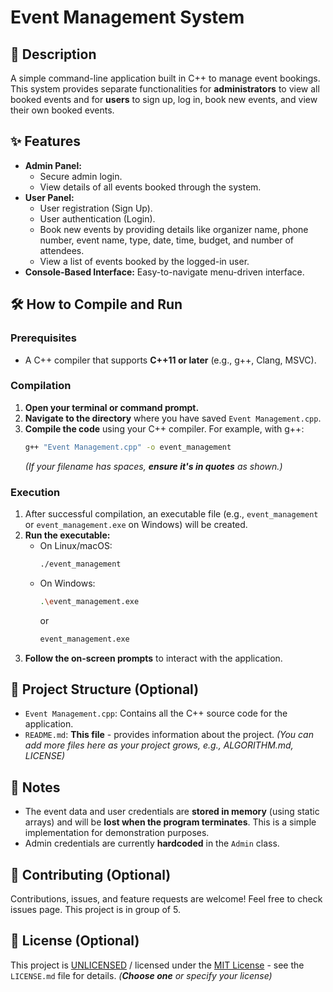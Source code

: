 # Event Management System

## 🚀 Description

A simple command-line application built in C++ to manage event bookings. This system provides separate functionalities for **administrators** to view all booked events and for **users** to sign up, log in, book new events, and view their own booked events.

## ✨ Features

* **Admin Panel:**
    * Secure admin login.
    * View details of all events booked through the system.
* **User Panel:**
    * User registration (Sign Up).
    * User authentication (Login).
    * Book new events by providing details like organizer name, phone number, event name, type, date, time, budget, and number of attendees.
    * View a list of events booked by the logged-in user.
* **Console-Based Interface:** Easy-to-navigate menu-driven interface.

## 🛠️ How to Compile and Run

### Prerequisites

* A C++ compiler that supports **C++11 or later** (e.g., g++, Clang, MSVC).

### Compilation

1.  **Open your terminal or command prompt.**
2.  **Navigate to the directory** where you have saved `Event Management.cpp`.
3.  **Compile the code** using your C++ compiler. For example, with g++:
    ```bash
    g++ "Event Management.cpp" -o event_management
    ```
    *(If your filename has spaces, **ensure it's in quotes** as shown.)*

### Execution

1.  After successful compilation, an executable file (e.g., `event_management` or `event_management.exe` on Windows) will be created.
2.  **Run the executable:**
    * On Linux/macOS:
        ```bash
        ./event_management
        ```
    * On Windows:
        ```bash
        .\event_management.exe
        ```
        or
        ```bash
        event_management.exe
        ```
3.  **Follow the on-screen prompts** to interact with the application.

## 📂 Project Structure (Optional)

* `Event Management.cpp`: Contains all the C++ source code for the application.
* `README.md`: **This file** - provides information about the project.
    *(You can add more files here as your project grows, e.g., ALGORITHM.md, LICENSE)*

## 📝 Notes

* The event data and user credentials are **stored in memory** (using static arrays) and will be **lost when the program terminates**. This is a simple implementation for demonstration purposes.
* Admin credentials are currently **hardcoded** in the `Admin` class.

## 🤝 Contributing (Optional)

Contributions, issues, and feature requests are welcome! Feel free to check issues page. This project is in group of 5.

## 📜 License (Optional)

This project is [UNLICENSED](LICENSE.md) / licensed under the [MIT License](LICENSE.md) - see the `LICENSE.md` file for details. *(**Choose one** or specify your license)*
